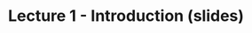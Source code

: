 ---
title: "Lecture 1 - Introduction (slides)"
github_url: "https://nbviewer.jupyter.org/github/NumEconCopenhagen/lectures-2019/blob/master/01/01_Introduction.pdf"
weight: 1
---
